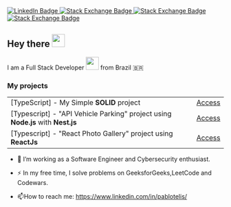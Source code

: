 <div id="badges">
  <a target="_blank" href="https://www.linkedin.com/in/pablotelis/">
    <img src="https://img.shields.io/badge/LinkedIn-blue?style=for-the-badge&logo=linkedin&logoColor=white" alt="LinkedIn Badge"/>
  </a>
   <a target="_blank" href="https://stackexchange.com/users/6503539/teliz?tab=accounts">
    <img src="https://img.shields.io/badge/StackExchange-orange?style=for-the-badge&logo=stackexchange&logoColor=White" alt="Stack Exchange Badge"/>
  </a>
  <a target="_blank" href="https://leetcode.com/user4448wG/">
    <img src="https://img.shields.io/badge/LeetCode-e1e1e1?style=for-the-badge&logo=leetcode&logoColor=orange" alt="Stack Exchange Badge"/>
  </a>
    <a target="_blank" href="https://www.codewars.com/users/teliz/stats">
    <img src="https://img.shields.io/badge/codewars-B1361E?style=for-the-badge&logo=codewars&logoColor=white" alt="Stack Exchange Badge"/>
  </a>
</div>
<img src="https://komarev.com/ghpvc/?username=BillRizer&style=flat-square&color=blue" alt=""/>

<h2>
  Hey there
  <img src="https://media.giphy.com/media/hvRJCLFzcasrR4ia7z/giphy.gif" width="30px"/>
</h2>

I am a Full Stack Developer <img src="https://media.giphy.com/media/WUlplcMpOCEmTGBtBW/giphy.gif" width="30"> from Brazil 🇧🇷

<h3> My projects</h3>
<table>
  <tr>
    <td>[TypeScript] - My Simple <b>SOLID</b> project </td>
    <td><a target="_blank" href="https://github.com/BillRizer/solid-typescript-sharebutton">Access</a></td>
    </tr><tr>
  <td>[Typescript] - "API Vehicle Parking" project using <b>Node.js</b> with <b>Nest.js</b></td>
    <td><a target="_blank" href="https://github.com/BillRizer/api-parking">Access</a></td>
  </tr>
  <tr>
  <td>[Typescript] - "React Photo Gallery" project using <b>ReactJs</b></td>
    <td><a target="_blank" href="https://github.com/BillRizer/reactjs-photo-gallery">Access</a></td>
  </tr>
  </table>


- :telescope: I’m working as a Software Engineer and Cybersecurity enthusiast.

- :zap: In my free time, I solve problems on GeeksforGeeks,LeetCode and Codewars.

- :mailbox:How to reach me: https://www.linkedin.com/in/pablotelis/




